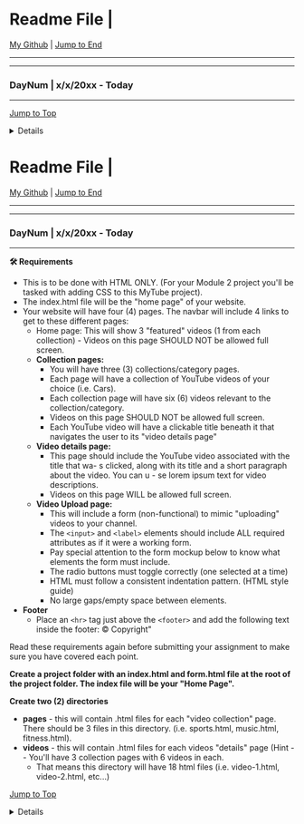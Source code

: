<div id="top-of-doc"></div>

# Readme File |

[My Github](https://github.com/popados) | [Jump to End](#end-of-doc)

---

---

### DayNum | x/x/20xx - Today

---

[Jump to Top](#top-of-doc)

<div id="end-of-doc"></div>

<details>
## Notes :
</details>


<div id="top-of-doc"></div>

# Readme File  |

[My Github](https://github.com/popados) | [Jump to End](#end-of-doc)

***

***

### DayNum | x/x/20xx - Today

***


**🛠 Requirements**
- This is to be done with HTML ONLY. (For your Module 2 project you'll be tasked with adding CSS to this MyTube project).
- The index.html  file will be the "home page" of your website.
- Your website will have four (4) pages. The navbar will include 4 links to get to these different pages:
  - Home page: This will show 3 "featured" videos (1 from each collection) - Videos on this page SHOULD NOT be allowed full screen.
  - **Collection pages:** 
    - You will have three (3) collections/category pages.
    - Each page will have a collection of YouTube videos of your choice (i.e. Cars).
    - Each collection page will have six (6) videos relevant to the collection/category.
    - Videos on this page SHOULD NOT be allowed full screen.
    - Each YouTube video will have a clickable title beneath it that navigates the user to its "video details page"
  - **Video details page:**
    - This page should include the YouTube video associated with the title that wa- s clicked, along with its title and a short paragraph about the video. You can u    - se lorem ipsum text for video descriptions.
    - Videos on this page WILL be allowed full screen.
  - **Video Upload page:**
    - This will include a form (non-functional) to mimic "uploading" videos to your channel.
    - The ```<input>``` and ```<label>``` elements should include ALL required attributes as if it were a working form.
    - Pay special attention to the form mockup below to know what elements the form must include.
    - The radio buttons must toggle correctly (one selected at a time)
    - HTML must follow a consistent indentation pattern. (HTML style guide)
    - No large gaps/empty space between elements.
 - **Footer** 
   - Place an ```<hr>``` tag just above the ```<footer>``` and add the following text inside the footer: &copy; Copyright"
  
  
  Read these requirements again before submitting your assignment to make sure you have covered each point.


**Create a project folder with an index.html and form.html file at the root of the project folder. The index file will be your "Home Page".**

**Create two (2) directories**
- **pages** - this will contain .html files for each "video collection" page. There should be 3 files in this directory. (i.e. sports.html, music.html, fitness.html).
- **videos** -  this will contain .html files for each videos "details" page (Hint - - You'll have 3 collection pages with 6 videos in each. 
  - That means this directory will have 18 html files (i.e. video-1.html, video-2.html, etc...)


[Jump to Top](#top-of-doc)

<div id="end-of-doc"></div>

<details>
## Notes :
</details>

